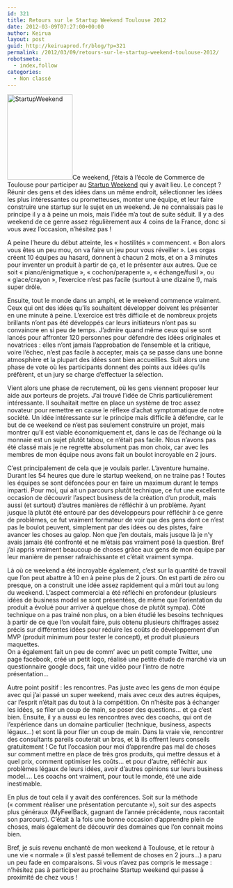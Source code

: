 ```yaml
---
id: 321
title: Retours sur le Startup Weekend Toulouse 2012
date: 2012-03-09T07:27:00+00:00
author: Keirua
layout: post
guid: http://keiruaprod.fr/blog/?p=321
permalink: /2012/03/09/retours-sur-le-startup-weekend-toulouse-2012/
robotsmeta:
  - index,follow
categories:
  - Non classé
---
```

[<img class="alignright size-full wp-image-325" title="StartupWeekend" src="https://keiruaprod.fr/blog/wp-content/uploads/2012/03/startupweekend.png" alt="StartupWeekend" width="150" height="196" />](http://www.StartupWeekend.org)Ce weekend, j&rsquo;étais à l&rsquo;école de Commerce de Toulouse pour participer au [Startup Weekend](http://startupweekend.org/) qui y avait lieu. Le concept ? Réunir des gens et des idées dans un même endroit, sélectionner les idées les plus intéressantes ou prometteuses, monter une équipe, et leur faire construire une startup sur le sujet en un weekend. Je ne connaissais pas le principe il y a à peine un mois, mais l’idée m’a tout de suite séduit. Il y a des weekend de ce genre assez régulièrement aux 4 coins de la France, donc si vous avez l’occasion, n’hésitez pas !  
<!--more-->

  
A peine l&rsquo;heure du début atteinte, les « hostilités » commencent. « Bon alors vous êtes un peu mou, on va faire un jeu pour vous réveiller ». Les orgas créent 10 équipes au hasard, donnent à chacun 2 mots, et on a 3 minutes pour inventer un produit à partir de ça, et le présenter aux autres. Que ce soit « piano/énigmatique », « cochon/parapente », « échange/fusil », ou « glace/crayon », l&rsquo;exercice n&rsquo;est pas facile (surtout à une dizaine !), mais super drôle.

Ensuite, tout le monde dans un amphi, et le weekend commence vraiment. Ceux qui ont des idées qu’ils souhaitent développer doivent les présenter en une minute à peine. L’exercice est très difficile et de nombreux projets brillants n’ont pas été développés car leurs initiateurs n’ont pas su convaincre en si peu de temps. J’admire quand même ceux qui se sont lancés pour affronter 120 personnes pour défendre des idées originales et novatrices : elles n’ont jamais l’approbation de l’ensemble et la critique, voire l’échec, n’est pas facile à accepter, mais ça se passe dans une bonne atmosphère et la plupart des idées sont bien accueillies. Suit alors une phase de vote où les participants donnent des points aux idées qu’ils préfèrent, et un jury se charge d’effectuer la sélection.

Vient alors une phase de recrutement, où les gens viennent proposer leur aide aux porteurs de projets. J’ai trouvé l’idée de Chris particulièrement intéressante. Il souhaitait mettre en place un système de troc assez novateur pour remettre en cause le réflexe d’achat symptomatique de notre société. Un idée intéressante sur le principe mais difficile à défendre, car le but de ce weekend ce n’est pas seulement construire un projet, mais montrer qu’il est viable économiquement et, dans le cas de l’échange où la monnaie est un sujet plutôt tabou, ce n’était pas facile. Nous n’avons pas été classé mais je ne regrette absolument pas mon choix, car avec les membres de mon équipe nous avons fait un boulot incroyable en 2 jours.

C’est principalement de cela que je voulais parler. L’aventure humaine. Durant les 54 heures que dure le startup weekend, on ne traine pas ! Toutes les équipes se sont défoncées pour en faire un maximum durant le temps imparti. Pour moi, qui ait un parcours plutôt technique, ce fut une excellente occasion de découvrir l&rsquo;aspect business de la création d&rsquo;un produit, mais aussi (et surtout) d&rsquo;autres manières de réfléchir à un problème. Ayant jusque là plutôt été entouré par des développeurs pour réfléchir à ce genre de problèmes, ce fut vraiment formateur de voir que des gens dont ce n&rsquo;est pas le boulot peuvent, simplement par des idées ou des pistes, faire avancer les choses au galop. Non que j&rsquo;en doutais, mais jusque là je n&rsquo;y avais jamais été confronté et ne m&rsquo;étais pas vraiment posé la question. Bref j&rsquo;ai appris vraiment beaucoup de choses grâce aux gens de mon équipe par leur manière de penser rafraichissante et c&rsquo;était vraiment sympa.

Là où ce weekend a été incroyable également, c&rsquo;est sur la quantité de travail que l&rsquo;on peut abattre à 10 en à peine plus de 2 jours. On est parti de zéro ou presque, on a construit une idée assez rapidement qui a mûri tout au long du weekend. L&rsquo;aspect commercial a été réfléchi en profondeur (plusieurs idées de business model se sont présentées, de même que l&rsquo;orientation du produit a évolué pour arriver à quelque chose de plutôt sympa). Côté technique on a pas trainé non plus, on a bien étudié les besoins techniques à partir de ce que l&rsquo;on voulait faire, puis obtenu plusieurs chiffrages assez précis sur différentes idées pour réduire les coûts de développement d&rsquo;un MVP (produit minimum pour tester le concept), et produit plusieurs maquettes.  
On a également fait un peu de comm&rsquo; avec un petit compte Twitter, une page facebook, créé un petit logo, réalisé une petite étude de marché via un questionnaire google docs, fait une vidéo pour l&rsquo;intro de notre présentation&#8230;

Autre point positif : les rencontres. Pas juste avec les gens de mon équipe avec qui j&rsquo;ai passé un super weekend, mais avec ceux des autres équipes, car l&rsquo;esprit n&rsquo;était pas du tout à la compétition. On n&rsquo;hésite pas à échanger les idées, se filer un coup de main, se poser des questions&#8230; et ça c&rsquo;est bien. Ensuite, il y a aussi eu les rencontres avec des coachs, qui ont de l&rsquo;expérience dans un domaine particulier (technique, business, aspects légaux&#8230;) et sont là pour filer un coup de main. Dans la vraie vie, rencontrer des consultants pareils couterait un bras, et là ils offrent leurs conseils gratuitement ! Ce fut l&rsquo;occasion pour moi d&rsquo;apprendre pas mal de choses sur comment mettre en place de très gros produits, qui mettre dessus et à quel prix, comment optimiser les coûts&#8230; et pour d&rsquo;autre, réfléchir aux problèmes légaux de leurs idées, avoir d&rsquo;autres opinions sur leurs business model&#8230;. Les coachs ont vraiment, pour tout le monde, été une aide inestimable.

En plus de tout cela il y avait des conférences. Soit sur la méthode (« comment réaliser une présentation percutante »), soit sur des aspects plus généraux (MyFeelBack, gagnant de l&rsquo;année précédente, nous racontait son parcours). C&rsquo;était à la fois une bonne occasion d&rsquo;apprendre plein de choses, mais également de découvrir des domaines que l&rsquo;on connait moins bien.

Bref, je suis revenu enchanté de mon weekend à Toulouse, et le retour à une vie « normale » (il s&rsquo;est passé tellement de choses en 2 jours&#8230;) a paru un peu fade en comparaisons. Si vous n&rsquo;avez pas compris le message : n&rsquo;hésitez pas à participer au prochaine Startup weekend qui passe à proximité de chez vous !